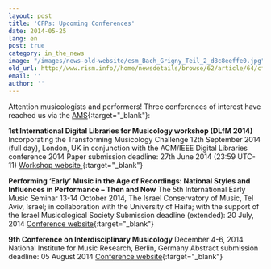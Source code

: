 ```yaml
---
layout: post
title: 'CFPs: Upcoming Conferences'
date: 2014-05-25
lang: en
post: true
category: in_the_news
image: "/images/news-old-website/csm_Bach_Grigny_Teil_2_d8c8eeffe0.jpg"
old_url: http://www.rism.info//home/newsdetails/browse/62/article/64/cfps-upcoming-conferences.html
email: ''
author: ''
---
```


Attention musicologists and performers! Three conferences of interest have reached us via the [AMS](http://www.ams-net.org/){:target="_blank"}:

**1st International Digital Libraries for Musicology workshop (DLfM 2014)** Incorporating the Transforming Musicology Challenge
12th September 2014 (full day), London, UK in conjunction with the ACM/IEEE Digital Libraries conference 2014
Paper submission deadline: 27th June 2014 (23:59 UTC-11)
[Workshop website
](http://www.transforming-musicology.org/events/dlfm/){:target="_blank"}

**Performing ‘Early’ Music in the Age of Recordings: National Styles and Influences in Performance – Then and Now**
The 5th International Early Music Seminar
13-14 October 2014, The Israel Conservatory of Music, Tel Aviv, Israel; in collaboration with the University of Haifa; with the support of the Israel Musicological Society
Submission deadline (extended): 20 July, 2014
[Conference website](http://goldenpages.jpehs.co.uk/2014/05/07/performing-early-music-in-the-age-of-recordings-national-styles-and-influences-in-performance-then-and-now/){:target="_blank"}

**9th Conference on Interdisciplinary Musicology**
December 4-6, 2014
National Institute for Music Research, Berlin, Germany
Abstract submission deadline: 05 August 2014
[Conference website](http://www.sim.spk-berlin.de/cim14){:target="_blank"}

